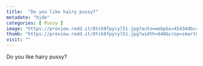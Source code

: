 ```yaml
---
title:  "Do you like hairy pussy?"
metadate: "hide"
categories: [ Pussy ]
image: "https://preview.redd.it/8tck8fpycyl51.jpg?auto=webp&s=45434dbc448d4beb7a65f5be4f6d592a23bc2f3f"
thumb: "https://preview.redd.it/8tck8fpycyl51.jpg?width=640&crop=smart&auto=webp&s=249d16acaaf67d236509b06f761d5e3b792b8291"
visit: ""
---
```

Do you like hairy pussy?
